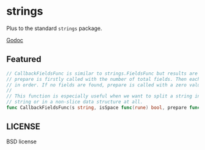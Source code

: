 # strings
Plus to the standard `strings` package.

[Godoc](http://godoc.org/github.com/golangplus/strings)

## Featured
```go
// CallbackFieldsFunc is similar to strings.FieldsFunc but results are returned by two callback functions.
// prepare is firstly called with the number of total fields. Then each field is given by calling newField
// in order. If no fields are found, prepare is called with a zero value.
//
// This function is especially useful when we want to split a string into a slice of named types other than
// string or in a non-slice data structure at all.
func CallbackFieldsFunc(s string, isSpace func(rune) bool, prepare func(n int), newField func(f string)) {...}
```

## LICENSE
BSD license
